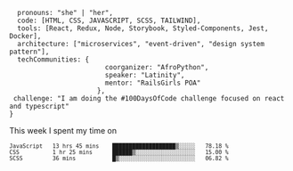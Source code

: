 ```const thai = {
  pronouns: "she" | "her",
  code: [HTML, CSS, JAVASCRIPT, SCSS, TAILWIND],
  tools: [React, Redux, Node, Storybook, Styled-Components, Jest, Docker],
  architecture: ["microservices", "event-driven", "design system pattern"],
  techCommunities: {
                        coorganizer: "AfroPython",
                        speaker: "Latinity",
                        mentor: "RailsGirls POA"
                      },
 challenge: "I am doing the #100DaysOfCode challenge focused on react and typescript"
}
```

This week I spent my time on

<sup>`JavaScript   13 hrs 45 mins    ███████████████████▒░░░░░   78.18 %`</sup><br>
<sup>`CSS          1 hr 25 mins      ██████▒░░░░░░░░░░░░░░░░░░   15.00 %`</sup><br>
<sup>`SCSS         36 mins           █▒░░░░░░░░░░░░░░░░░░░░░░░   06.82 %`</sup>
